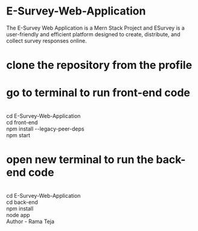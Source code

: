 # E-Survey-Web-Application
The E-Survey Web Application is a Mern Stack Project and ESurvey is a user-friendly and efficient platform designed to create, distribute, and collect survey responses online. 
# clone the repository from the profile
# go to terminal to run front-end code
<br> cd  E-Survey-Web-Application
<br> cd front-end
<br> npm install --legacy-peer-deps
<br> npm start
# open new terminal to run the back-end code
<br> cd  E-Survey-Web-Application
<br> cd back-end
<br> npm install
<br> node app
<br> Author - Rama Teja

